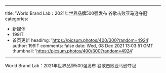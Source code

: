 
---
title: 'World Brand Lab：2021年世界品牌500强发布 谷歌击败亚马逊夺冠'
categories: 
 - 新媒体
 - 199IT
 - 首页更新
headimg: 'https://picsum.photos/400/300?random=4924'
author: 199IT
comments: false
date: Wed, 08 Dec 2021 13:03:51 GMT
thumbnail: 'https://picsum.photos/400/300?random=4924'
---

<div>   
World Brand Lab：2021年世界品牌500强发布 谷歌击败亚马逊夺冠  
</div>
            